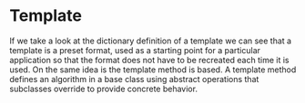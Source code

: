 # Template

If we take a look at the dictionary definition of a template we can see that a template is a preset format, used as a starting point for a particular application so that the format does not have to be recreated each time it is used.
On the same idea is the template method is based. A template method defines an algorithm in a base class using abstract operations that subclasses override to provide concrete behavior.